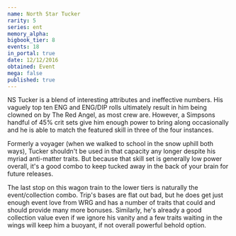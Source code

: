 ```yaml
---
name: North Star Tucker
rarity: 5
series: ent
memory_alpha:
bigbook_tier: 8
events: 18
in_portal: true
date: 12/12/2016
obtained: Event
mega: false
published: true
---
```


NS Tucker is a blend of interesting attributes and ineffective numbers. His vaguely top ten ENG and ENG/DIP rolls ultimately result in him being clowned on by The Red Angel, as most crew are. However, a Simpsons handful of 45% crit sets give him enough power to bring along occasionally and he is able to match the featured skill in three of the four instances.

Formerly a voyager (when we walked to school in the snow uphill both ways), Tucker shouldn't be used in that capacity any longer despite his myriad anti-matter traits. But because that skill set is generally low power overall, it's a good combo to keep tucked away in the back of your brain for future releases.

The last stop on this wagon train to the lower tiers is naturally the event/collection combo. Trip's bases are flat out bad, but he does get just enough event love from WRG and has a number of traits that could and should provide many more bonuses. Similarly, he's already a good collection value even if we ignore his vanity and a few traits waiting in the wings will keep him a buoyant, if not overall powerful behold option.
